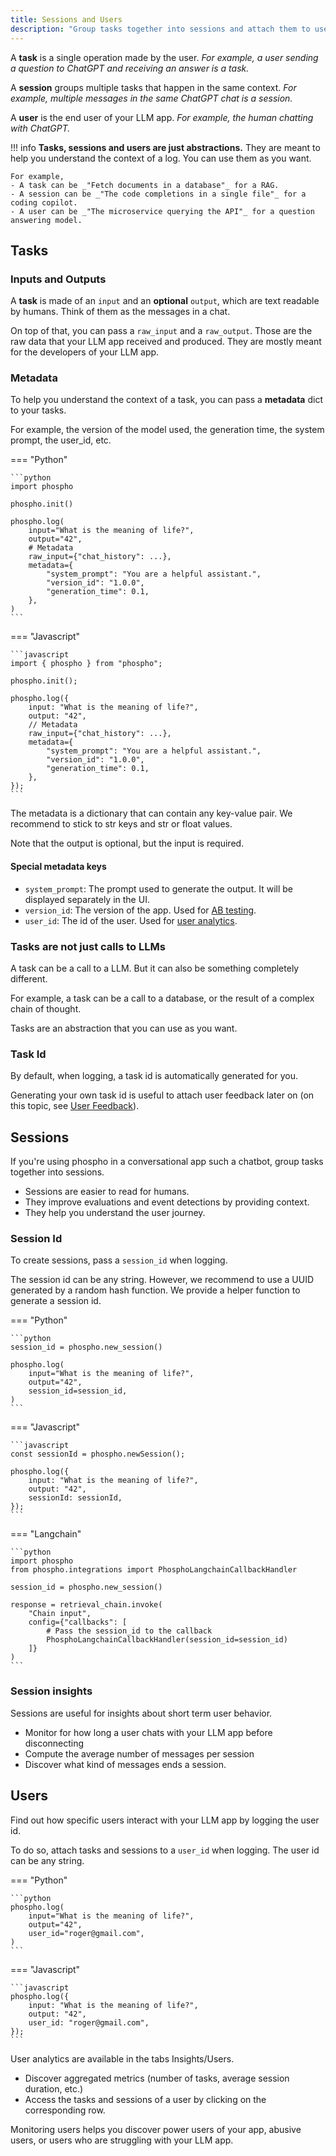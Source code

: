 ```yaml
---
title: Sessions and Users
description: "Group tasks together into sessions and attach them to users."
---
```


A **task** is a single operation made by the user. _For example, a user sending a question to ChatGPT and receiving an answer is a task._

A **session** groups multiple tasks that happen in the same context. _For example, multiple messages in the same ChatGPT chat is a session._

A **user** is the end user of your LLM app. _For example, the human chatting with ChatGPT._

!!! info
    **Tasks, sessions and users are just abstractions.** They are meant to help you understand the context of a log. You can use them as you want.

    For example, 
    - A task can be _"Fetch documents in a database"_ for a RAG.
    - A session can be _"The code completions in a single file"_ for a coding copilot.
    - A user can be _"The microservice querying the API"_ for a question answering model.


## Tasks

### Inputs and Outputs

A **task** is made of an `input` and an **optional** `output`, which are text readable by humans. Think of them as the messages in a chat. 

On top of that, you can pass a `raw_input` and a `raw_output`. Those are the raw data that your LLM app received and produced. They are mostly meant for the developers of your LLM app.

### Metadata

To help you understand the context of a task, you can pass a **metadata** dict to your tasks. 

For example, the version of the model used, the generation time, the system prompt, the user_id, etc.

=== "Python"

    ```python 
    import phospho

    phospho.init()

    phospho.log(
        input="What is the meaning of life?",
        output="42",
        # Metadata
        raw_input={"chat_history": ...},
        metadata={
            "system_prompt": "You are a helpful assistant.",
            "version_id": "1.0.0",
            "generation_time": 0.1,
        },
    )
    ```

=== "Javascript"

    ```javascript
    import { phospho } from "phospho";

    phospho.init();

    phospho.log({
        input: "What is the meaning of life?",
        output: "42",
        // Metadata
        raw_input={"chat_history": ...},
        metadata={
            "system_prompt": "You are a helpful assistant.",
            "version_id": "1.0.0",
            "generation_time": 0.1,
        },
    });
    ```


The metadata is a dictionary that can contain any key-value pair. We recommend to stick to str keys and str or float values.

Note that the output is optional, but the input is required.

#### Special metadata keys

- `system_prompt`: The prompt used to generate the output. It will be displayed separately in the UI.
- `version_id`: The version of the app. Used for [AB testing](/docs/analytics/ab-tests).
- `user_id`: The id of the user. Used for [user analytics](#users).


### Tasks are not just calls to LLMs

A task can be a call to a LLM. But it can also be something completely different. 

For example, a task can be a call to a database, or the result of a complex chain of thought. 

Tasks are an abstraction that you can use as you want.

### Task Id

By default, when logging, a task id is automatically generated for you. 

Generating your own task id is useful to attach user feedback later on (on this topic, see [User Feedback](/docs/guides/user-feedback)).

## Sessions

If you're using phospho in a conversational app such a chatbot, group tasks together into sessions.

- Sessions are easier to read for humans.
- They improve evaluations and event detections by providing context.
- They help you understand the user journey.

### Session Id

To create sessions, pass a `session_id` when logging. 

The session id can be any string. However, we recommend to use a UUID generated by a random hash function. We provide a helper function to generate a session id.

=== "Python"

    ```python
    session_id = phospho.new_session()

    phospho.log(
        input="What is the meaning of life?",
        output="42",
        session_id=session_id,
    )
    ```

=== "Javascript"

    ```javascript
    const sessionId = phospho.newSession();

    phospho.log({
        input: "What is the meaning of life?",
        output: "42",
        sessionId: sessionId,
    });
    ```

=== "Langchain"

    ```python
    import phospho
    from phospho.integrations import PhosphoLangchainCallbackHandler

    session_id = phospho.new_session()

    response = retrieval_chain.invoke(
        "Chain input", 
        config={"callbacks": [
            # Pass the session_id to the callback
            PhosphoLangchainCallbackHandler(session_id=session_id)
        ]}
    )
    ```


### Session insights

Sessions are useful for insights about short term user behavior. 
- Monitor for how long a user chats with your LLM app before disconnecting
- Compute the average number of messages per session
- Discover what kind of messages ends a session.

## Users

Find out how specific users interact with your LLM app by logging the user id.

To do so, attach tasks and sessions to a `user_id` when logging. The user id can be any string. 

=== "Python"

    ```python 
    phospho.log(
        input="What is the meaning of life?",
        output="42",
        user_id="roger@gmail.com",
    )
    ```

=== "Javascript"

    ```javascript
    phospho.log({
        input: "What is the meaning of life?",
        output: "42",
        user_id: "roger@gmail.com",
    });
    ```

User analytics are available in the tabs Insights/Users. 
- Discover aggregated metrics (number of tasks, average session duration, etc.)
- Access the tasks and sessions of a user by clicking on the corresponding row.

Monitoring users helps you discover power users of your app, abusive users, or users who are struggling with your LLM app.